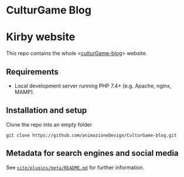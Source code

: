 
# CulturGame Blog

# Kirby website

This repo contains the whole <[culturGame-blog](https://animazionedesign.it/culturGame-blog)> website.

## Requirements

- Local development server running PHP 7.4+ (e.g. Apache, nginx, MAMP).

## Installation and setup

Clone the repo into an empty folder

```
git clone https://github.com/animazioneDesign/CulturGame-blog.git
```

## Metadata for search engines and social media

See [`site/plugins/meta/README.md`](/site/plugins/meta/README.md) for further information.
